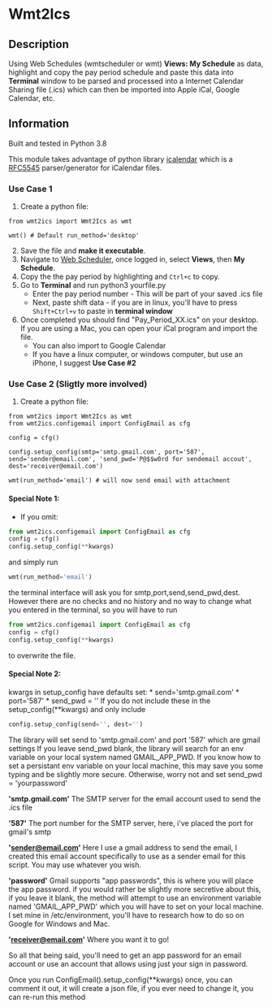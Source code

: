 # Wmt2Ics

## Description

Using Web Schedules (wmtscheduler or wmt) **Views: My Schedule** as data, highlight and copy the pay period schedule and paste this data into **Terminal** window to be parsed and processed into a Internet Calendar Sharing file (.ics) which can then be imported into Apple iCal, Google Calendar, etc. 

## Information

Built and tested in Python 3.8

This module takes advantage of python library [icalendar](https://pypi.org/project/icalendar/) which is a [RFC5545](https://www.ietf.org/rfc/rfc5545.txt) parser/generator for iCalendar files.

### Use Case 1

1.  Create a python file:

```python3
from wmt2ics import Wmt2Ics as wmt

wmt() # Default run_method='desktop'
```
2. Save the file and **make it executable**.
3. Navigate to [Web Scheduler](https://wmtscheduler.faa.gov/WMT_LogOn/), once logged in, select **Views**, then **My Schedule**.
4. Copy the the pay period by highlighting and ```Ctrl+c``` to copy.
5. Go to **Terminal** and run python3 yourfile.py
   * Enter the pay period number - This will be part of your saved .ics file
   * Next, paste shift data - if you are in linux, you'll have to press ```Shift+Ctrl+v``` to paste in **terminal window**
6. Once completed you should find "Pay_Period_XX.ics" on your desktop. If you are using a Mac, you can open your iCal program and import the file.
   * You can also import to Google Calendar
   * If you have a linux computer, or windows computer, but use an iPhone, I suggest **Use Case #2**

### Use Case 2 (Sligtly more involved)

1.  Create a python file:

```python3
from wmt2ics import Wmt2Ics as wmt
from wmt2ics.configemail import ConfigEmail as cfg

config = cfg() 

config.setup_config(smtp='smtp.gmail.com', port='587', send='sender@email.com', 'send_pwd='P@$$w0rd for sendemail accout', dest='receiver@email.com')

wmt(run_method='email') # will now send email with attachment
```
#### Special Note 1:
* If you omit:
```python
from wmt2ics.configemail import ConfigEmail as cfg
config = cfg()
config.setup_config(**kwargs)
```
and simply run 
```python
wmt(run_method='email')
```
the terminal interface will ask you for smtp,port,send,send_pwd,dest. However there are no checks and no history and no way to change what you entered in the terminal, so you will have to run
```python
from wmt2ics.configemail import ConfigEmail as cfg
config = cfg()
config.setup_config(**kwargs)
```
to overwrite the file.

#### Special Note 2:
kwargs in setup_config have defaults set:
	* send='smtp.gmail.com'
	* port='587'
	* send_pwd = ''
If you do not include these in the setup_config(\*\*kwargs) and only include 
```python
config.setup_config(send='', dest='')
```
The library will set send to 'smtp.gmail.com' and port '587' which are gmail settings
If you leave send_pwd blank, the library will search for an env variable on your local system named GMAIL_APP_PWD. If you know how to set a persistant env variable on your local machine, this may save you some typing and be slightly more secure. Otherwise, worry not and set send_pwd = 'yourpassword' 

**'smtp.gmail.com'**
The SMTP server for the email account used to send the .ics file

**'587'**
The port number for the SMTP server, here, i've placed the port for gmail's smtp

**'sender@email.com'**
Here I use a gmail address to send the email, I created this email 
account specifically to use as a sender email for this script. You may use whatever you 
wish.

**'password'**
Gmail supports "app passwords", this is where you will place the app password.
if you would rather be slightly more secretive about this, if you leave it blank, the 
method will attempt to use an environment variable named 'GMAIL_APP_PWD' which you will
have to set on your local machine. I set mine in /etc/environment, you'll have to research
how to do so on Google for Windows and Mac.

**'receiver@email.com'**
Where you want it to go!

So all that being said, you'll need to get an app password for an email account or use an account that allows using just your sign in password.

Once you run ConfigEmail().setup_config(**kwargs) once, you can comment it out, it will create a json file, if you ever need to change it, you can re-run this method
